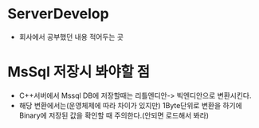# ServerDevelop
- 회사에서 공부했던 내용 적어두는 곳
# MsSql 저장시 봐야할 점
- C++서버에서 Mssql DB에 저장할때는 리틀엔디안-> 빅엔디안으로 변환시킨다.
- 해당 변환에서는(운영체제에 따라 차이가 있지만) 1Byte단위로 변환을 하기에 Binary에 저장된 값을 확인할 때 주의한다.(안되면 로드해서 봐라)
